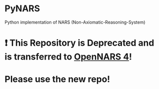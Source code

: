 # PyNARS
Python implementation of NARS (Non-Axiomatic-Reasoning-System)

#  ❗ This Repository is Deprecated and is transferred to [OpenNARS 4](https://github.com/opennars/OpenNARS-4)!

# Please use the new repo!
